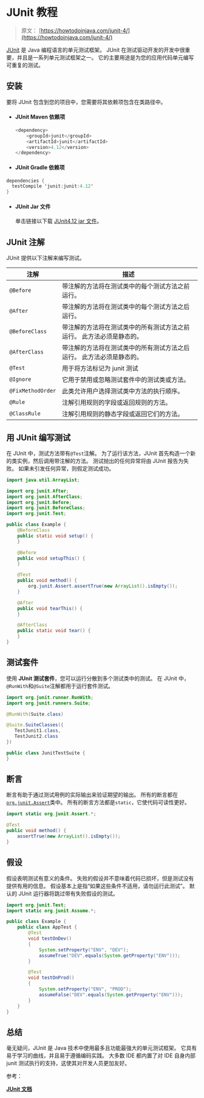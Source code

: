 # JUnit 教程

> 原文： [https://howtodoinjava.com/junit-4/](https://howtodoinjava.com/junit-4/)

[JUnit](http://junit.org/ "junit") 是 Java 编程语言的单元测试框架。 JUnit 在测试驱动开发的开发中很重要，并且是一系列单元测试框架之一。 它的主要用途是为您的应用代码单元编写可重复的测试。

## 安装

要将 JUnit 包含到您的项目中，您需要将其依赖项包含在类路径中。

*   #### JUnit Maven 依赖项

    ```java
    <dependency>
        <groupId>junit</groupId>
        <artifactId>junit</artifactId>
        <version>4.12</version>
    </dependency>

    ```

*   #### JUnit Gradle 依赖项

```java
dependencies {
  testCompile 'junit:junit:4.12'
}

```

*   #### JUnit Jar 文件

    单击链接以下载 [JUnit4.12 jar 文件](http://central.maven.org/maven2/junit/junit/4.12/junit-4.12.jar)。

## JUnit 注解

JUnit 提供以下注解来编写测试。

| 注解 | 描述 |
| --- | --- |
| `@Before` | 带注解的方法将在测试类中的每个测试方法之前运行。 |
| `@After` | 带注解的方法将在测试类中的每个测试方法之后运行。 |
| `@BeforeClass` | 带注解的方法将在测试类中的所有测试方法之前运行。 此方法必须是静态的。 |
| `@AfterClass` | 带注解的方法将在测试类中的所有测试方法之后运行。 此方法必须是静态的。 |
| `@Test` | 用于将方法标记为 junit 测试 |
| `@Ignore` | 它用于禁用或忽略测试套件中的测试类或方法。 |
| `@FixMethodOrder` | 此类允许用户选择测试类中方法的执行顺序。 |
| `@Rule` | 注解引用规则的字段或返回规则的方法。 |
| `@ClassRule` | 注解引用规则的静态字段或返回它们的方法。 |

## 用 JUnit 编写测试

在 JUnit 中，测试方法带有`@Test`注解。 为了运行该方法，JUnit 首先构造一个新的类实例，然后调用带注解的方法。 测试抛出的任何异常将由 JUnit 报告为失败。 如果未引发任何异常，则假定测试成功。

```java
import java.util.ArrayList;

import org.junit.After;
import org.junit.AfterClass;
import org.junit.Before;
import org.junit.BeforeClass;
import org.junit.Test;

public class Example {
	@BeforeClass
	public static void setup() {
	}

	@Before
	public void setupThis() {
	}

	@Test
	public void method() {
		org.junit.Assert.assertTrue(new ArrayList().isEmpty());
	}

	@After
	public void tearThis() {
	}

	@AfterClass
	public static void tear() {
	}
}

```

## 测试套件

使用 **JUnit 测试套件**，您可以运行分散到多个测试类中的测试。 在 JUnit 中，`@RunWith`和`@Suite`注解都用于运行套件测试。

```java
import org.junit.runner.RunWith;
import org.junit.runners.Suite;

@RunWith(Suite.class)

@Suite.SuiteClasses({
   TestJunit1.class,
   TestJunit2.class
})

public class JunitTestSuite {   
}  

```

## 断言

断言有助于通过测试用例的实际输出来验证期望的输出。 所有的断言都在[`org.junit.Assert`](http://junit.org/junit4/javadoc/4.12/org/junit/Assert.html)类中。 所有的断言方法都是`static`，它使代码可读性更好。

```java
import static org.junit.Assert.*;

@Test
public void method() {
	assertTrue(new ArrayList().isEmpty());
}

```

## 假设

假设表明测试有意义的条件。 失败的假设并不意味着代码已损坏，但是测试没有提供有用的信息。 假设基本上是指“如果这些条件不适用，请勿运行此测试”。 默认的 JUnit 运行器将跳过带有失败假设的测试。

```java
import org.junit.Test;
import static org.junit.Assume.*;

public class Example {
	public class AppTest {
	    @Test
	    void testOnDev() 
	    {
	        System.setProperty("ENV", "DEV");
	        assumeTrue("DEV".equals(System.getProperty("ENV")));
	    }

	    @Test
	    void testOnProd() 
	    {
	        System.setProperty("ENV", "PROD");
	        assumeFalse("DEV".equals(System.getProperty("ENV")));  
	    }
	}
}

```

## 总结

毫无疑问，JUnit 是 Java 技术中使用最多且功能最强大的单元测试框架。 它具有易于学习的曲线，并且易于遵循编码实践。 大多数 IDE 都内置了对 IDE 自身内部 junit 测试执行的支持，这使其对开发人员更加友好。

参考：

[**JUnit 文档**](http://junit.sourceforge.net/ "junit documentation")